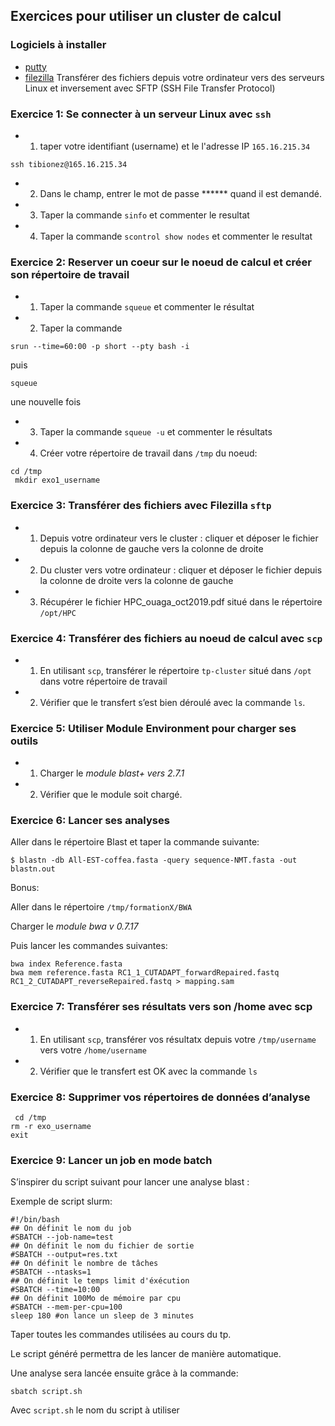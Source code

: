 ##  Exercices pour utiliser un cluster de calcul
### Logiciels à installer
* [putty](https://www.chiark.greenend.org.uk/~sgtatham/putty/latest.html)
* [filezilla](https://filezilla-project.org/)
Transférer des fichiers depuis votre ordinateur vers des serveurs Linux et inversement avec SFTP (SSH File Transfer Protocol)

### Exercice 1: Se connecter à un serveur Linux avec `ssh`
* 1. taper votre identifiant (username) et le l'adresse IP `165.16.215.34`
```
ssh tibionez@165.16.215.34
```
* 2. Dans le champ, entrer le mot de passe ****** quand il est demandé. 
* 3. Taper la commande `sinfo` et commenter le resultat
* 4. Taper la commande `scontrol show nodes` et commenter le resultat

### Exercice 2: Reserver un coeur sur le noeud de calcul et créer son répertoire de travail
* 1. Taper la commande `squeue` et commenter le résultat
* 2. Taper la commande
```
srun --time=60:00 -p short --pty bash -i
```
puis
```
squeue
```
une nouvelle fois

* 3. Taper la commande `squeue -u` et commenter le résultats
* 4. Créer votre répertoire de travail dans `/tmp` du noeud:
```
cd /tmp
 mkdir exo1_username
```

### Exercice 3: Transférer des fichiers avec Filezilla `sftp`

* 1. Depuis votre ordinateur vers le cluster : cliquer et déposer le fichier depuis la colonne de gauche vers la colonne de droite
* 2. Du cluster vers votre ordinateur : cliquer et déposer le fichier depuis la colonne de droite vers la colonne de gauche
* 3. Récupérer le fichier HPC_ouaga_oct2019.pdf situé dans le répertoire `/opt/HPC`

### Exercice 4: Transférer des fichiers au noeud de calcul avec `scp`

* 1. En utilisant `scp`, transférer le répertoire `tp-cluster` situé dans `/opt` dans votre répertoire de travail
* 2. Vérifier que le transfert s’est bien déroulé avec la commande `ls`.

### Exercice 5: Utiliser Module Environment pour charger ses outils
* 1. Charger le *module blast+ vers 2.7.1*
* 2. Vérifier que le module soit chargé.

### Exercice 6: Lancer ses analyses

Aller dans le répertoire Blast et taper la commande suivante:
```
$ blastn -db All-EST-coffea.fasta -query sequence-NMT.fasta -out blastn.out
```
Bonus:

Aller dans le répertoire `/tmp/formationX/BWA`

Charger le *module bwa v 0.7.17*

Puis lancer les commandes suivantes:
```
bwa index Reference.fasta
bwa mem reference.fasta RC1_1_CUTADAPT_forwardRepaired.fastq RC1_2_CUTADAPT_reverseRepaired.fastq > mapping.sam
```
### Exercice 7: Transférer ses résultats vers son /home avec scp

* 1. En utilisant `scp`, transférer vos résultatx depuis votre `/tmp/username` vers votre `/home/username`
* 2. Vérifier que le transfert est OK avec la commande `ls`

### Exercice 8: Supprimer vos répertoires de données d’analyse
```
 cd /tmp
rm -r exo_username
exit
```
### Exercice 9: Lancer un job en mode batch
S’inspirer du script suivant pour lancer une analyse blast :

Exemple de script slurm:
```
#!/bin/bash
## On définit le nom du job
#SBATCH --job-name=test
## On définit le nom du fichier de sortie
#SBATCH --output=res.txt
## On définit le nombre de tâches
#SBATCH --ntasks=1
## On définit le temps limit d'éxécution
#SBATCH --time=10:00
## On définit 100Mo de mémoire par cpu
#SBATCH --mem-per-cpu=100
sleep 180 #on lance un sleep de 3 minutes
```
Taper toutes les commandes utilisées au cours du tp.

Le script généré permettra de les lancer de manière automatique.

Une analyse sera lancée ensuite grâce à la commande:
```
sbatch script.sh
```
Avec `script.sh` le nom du script à utiliser
